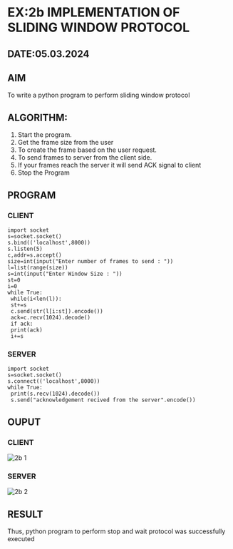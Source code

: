 # EX:2b IMPLEMENTATION OF SLIDING WINDOW PROTOCOL
## DATE:05.03.2024
## AIM
To write a python program to perform sliding window protocol
## ALGORITHM:
1. Start the program.
2. Get the frame size from the user
3. To create the frame based on the user request.
4. To send frames to server from the client side.
5. If your frames reach the server it will send ACK signal to client
6. Stop the Program
## PROGRAM
### CLIENT
```
import socket
s=socket.socket()
s.bind(('localhost',8000))
s.listen(5)
c,addr=s.accept()
size=int(input("Enter number of frames to send : "))
l=list(range(size))
s=int(input("Enter Window Size : "))
st=0
i=0
while True:
 while(i<len(l)):
 st+=s
 c.send(str(l[i:st]).encode())
 ack=c.recv(1024).decode()
 if ack:
 print(ack)
 i+=s
```
### SERVER
```
import socket
s=socket.socket()
s.connect(('localhost',8000))
while True: 
 print(s.recv(1024).decode())
 s.send("acknowledgement recived from the server".encode())
```
## OUPUT
### CLIENT
![2b 1](https://github.com/Divya110205/2b_SLIDING_WINDOW_PROTOCOL/assets/119404855/01fdeaa1-8fb5-483b-b789-a239fef3c9cb)

### SERVER
![2b 2](https://github.com/Divya110205/2b_SLIDING_WINDOW_PROTOCOL/assets/119404855/9709b736-28c9-46de-a7a3-7a6bfa1671c9)

## RESULT
Thus, python program to perform stop and wait protocol was successfully executed
